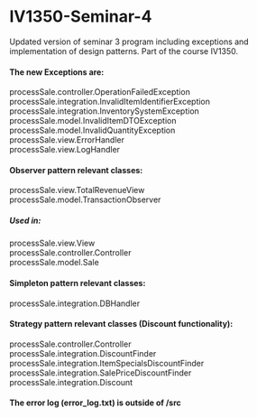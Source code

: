 # IV1350-Seminar-4
Updated version of seminar 3 program including exceptions and implementation of design patterns. Part of the course IV1350.

#### The new Exceptions are:  
processSale.controller.OperationFailedException  
processSale.integration.InvalidItemIdentifierException  
processSale.integration.InventorySystemException  
processSale.model.InvalidItemDTOException  
processSale.model.InvalidQuantityException  
processSale.view.ErrorHandler  
processSale.view.LogHandler  

#### Observer pattern relevant classes:  
processSale.view.TotalRevenueView  
processSale.model.TransactionObserver  
##### Used in:  
processSale.view.View  
processSale.controller.Controller  
processSale.model.Sale  

#### Simpleton pattern relevant classes:  
processSale.integration.DBHandler  

#### Strategy pattern relevant classes (Discount functionality):  
processSale.controller.Controller  
processSale.integration.DiscountFinder  
processSale.integration.ItemSpecialsDiscountFinder  
processSale.integration.SalePriceDiscountFinder  
processSale.integration.Discount  

#### The error log (error_log.txt) is outside of /src
